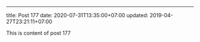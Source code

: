 ---
title: Post 177
date: 2020-07-31T13:35:00+07:00
updated: 2019-04-27T23:21:11+07:00

This is content of post 177